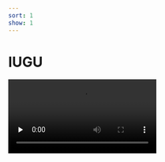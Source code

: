 ```yaml
---
sort: 1
show: 1
---
```


# IUGU

<video id="video" controls="" preload="none" poster="">
      <source id="mp4" src="../assets/videos/iugu-pix.mp4" type="video/mp4">
</videos>